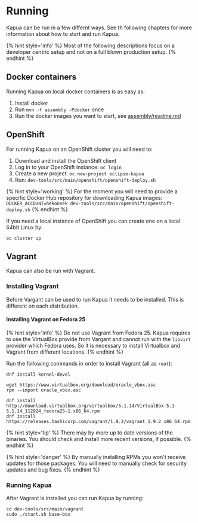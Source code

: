 # Running

Kapua can be run in a few differnt ways. See th following chapters for
more information about how to start and run Kapua.

{% hint style='info' %}
Most of the following descriptions focus on a developer centric
setup and not on a full blown production setup.
{% endhint %}

## Docker containers

Running Kapua on local docker containers is as easy as:

1. Install docker
1. Run `mvn -f assembly -Pdocker` once
1. Run the docker images you want to start, see [assembly/readme.md](https://github.com/eclipse/kapua/blob/develop/assembly/readme.md) 

## OpenShift

For running Kapua on an OpenShift cluster you will need to:

1. Download and install the OpenShift client 
1. Log in to your OpenShift instance: `oc login`
1. Create a new project: `oc new-project eclipse-kapua`
1. Run: `dev-tools/src/main/openshift/openshift-deploy.sh`

{% hint style='working' %}
For the moment you will need to provide a specific Docker Hub repository
for downloading Kapua images: `DOCKER_ACCOUNT=hekonsek dev-tools/src/main/openshift/openshift-deploy.sh`
{% endhint %}

If you need a local instance of OpenShift you can create one on a local 64bit Linux by:

    oc cluster up

## Vagrant

Kapua can also be run with Vagrant.

### Installing Vagrant

Before Vargant can be used to run Kapua it needs to be installed. This is different on each distribution.

#### Installing Vagrant on Fedora 25

{% hint style='info' %}
Do not use Vagrant from Fedora 25. Kapua requires to use the VirtualBox provide from Vargant and cannot run
with the `libvirt` provider which Fedora uses. So it is necessary to install Virtualbox and Vagrant from different locations.
{% endhint %} 

Run the following commands in order to install Vagrant (all as `root`):

    dnf install kernel-devel
    
    wget https://www.virtualbox.org/download/oracle_vbox.asc
    rpm --import oracle_vbox.asc
    
    dnf install http://download.virtualbox.org/virtualbox/5.1.14/VirtualBox-5.1-5.1.14_112924_fedora25-1.x86_64.rpm
    dnf install https://releases.hashicorp.com/vagrant/1.9.2/vagrant_1.9.2_x86_64.rpm

{% hint style='tip' %}
There may by more up to date versions of the binaries. You should check and install more recent versions, if possible.
{% endhint %}

{% hint style='danger' %}
By manually installing RPMs you won't receive updates for those packages. You will need to manually check for security updates and bug fixes.
{% endhint %}

### Running Kapua

After Vagrant is installed you can run Kapua by running:

    cd dev-tools/src/main/vagrant
    sudo ./start.sh base-box

